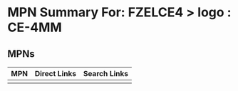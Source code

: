 



# MPN Summary For: FZELCE4 > logo : CE-4MM

## MPNs
  

|MPN|Direct Links|Search Links|
| :--- | :--- | :--- |
||||
